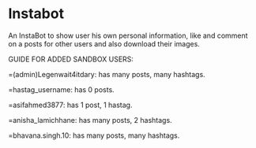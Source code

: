 # Instabot
An InstaBot to show user his own personal information, like and comment on a posts for other users and also download their images.

GUIDE FOR ADDED SANDBOX USERS:

=(admin)Legenwait4itdary: has many posts, many hashtags.

=hastag_username: has 0 posts.

=asifahmed3877: has 1 post, 1 hastag.

=anisha_lamichhane: has many posts, 2 hashtags.

=bhavana.singh.10: has many posts, many hashtags.
